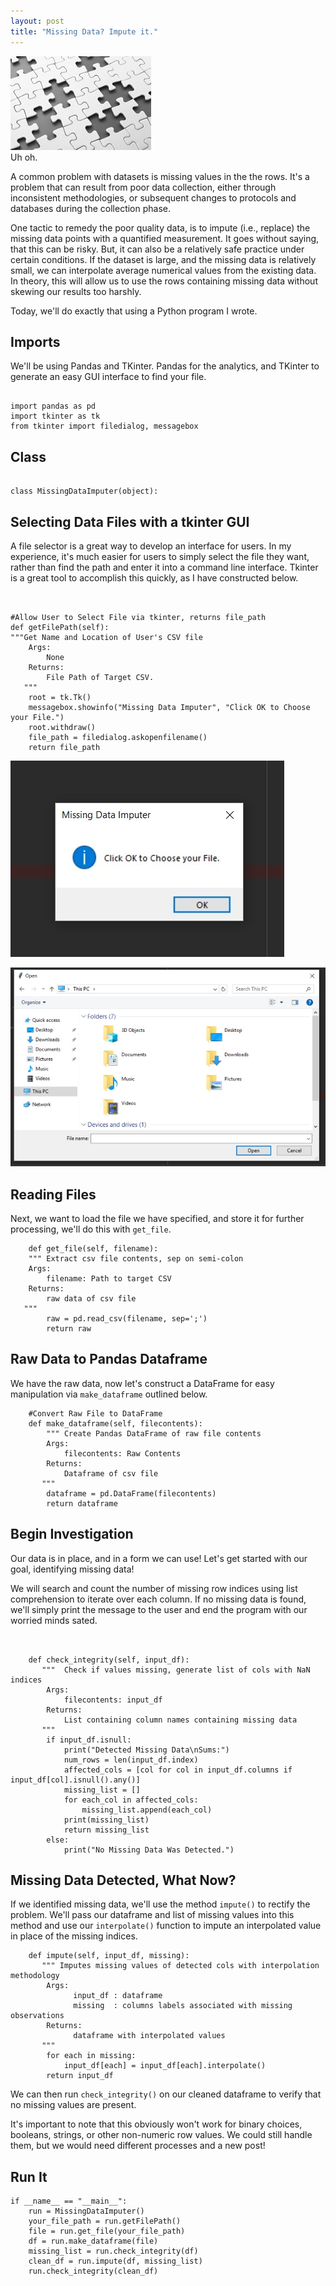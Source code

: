 ```yaml
---
layout: post
title: "Missing Data? Impute it."
---
```


<img src="/Images/MissingData/Webp.net-resizeimage.jpg" class="inline"/><br>
Uh oh.


A common problem with datasets is missing values in the the rows. It's a problem that can result from poor data collection, either through inconsistent methodologies, or subsequent changes to protocols and databases during the collection phase. 

One tactic to remedy the poor quality data, is to impute (i.e., replace) the missing data points with a quantified measurement. It goes without saying, that this can be risky. But, it can also be a relatively safe practice under certain conditions. If the dataset is large, and the missing data is relatively small, we can interpolate average numerical values from the existing data. In theory, this will allow us to use the rows containing missing data without skewing our results too harshly.

Today, we'll do exactly that using a Python program I wrote.


## Imports

We'll be using Pandas and TKinter. Pandas for the analytics, and TKinter to generate an easy GUI interface to find your file.

```Python3

import pandas as pd
import tkinter as tk
from tkinter import filedialog, messagebox

```

## Class


```Python3

class MissingDataImputer(object):

```


## Selecting Data Files with a tkinter GUI

A file selector is a great way to develop an interface for users. In my experience, it's much easier for users to simply select the file they want, rather than find the path and enter it into a command line interface. Tkinter is a great tool to accomplish this quickly, as I have constructed below. 

```Python3


#Allow User to Select File via tkinter, returns file_path
def getFilePath(self):
"""Get Name and Location of User's CSV file
    Args:
        None
    Returns:
        File Path of Target CSV.
   """
    root = tk.Tk()
    messagebox.showinfo("Missing Data Imputer", "Click OK to Choose your File.")
    root.withdraw()
    file_path = filedialog.askopenfilename()
    return file_path
```

<img src="/Images/MissingData/gui1.jpg" class="inline"/><br>

<img src="/Images/MissingData/gui2.jpg" class="inline"/><br>


## Reading Files

Next, we want to load the file we have specified, and store it for further processing, we'll do this with `get_file`.

```Python3
    def get_file(self, filename):
    """ Extract csv file contents, sep on semi-colon
    Args:
        filename: Path to target CSV
    Returns:
        raw data of csv file
   """
        raw = pd.read_csv(filename, sep=';')
        return raw
```


## Raw Data to Pandas Dataframe

We have the raw data, now let's construct a DataFrame for easy manipulation via `make_dataframe` outlined below.

```Python3
    #Convert Raw File to DataFrame
    def make_dataframe(self, filecontents):
        """ Create Pandas DataFrame of raw file contents
        Args:
            filecontents: Raw Contents
        Returns:
            Dataframe of csv file
       """
        dataframe = pd.DataFrame(filecontents)
        return dataframe
```


## Begin Investigation   

Our data is in place, and in a form we can use! Let's get started with our goal, identifying missing data!

We will search and count the number of missing row indices using list comprehension to iterate over each column. If no missing data is found, we'll simply print the message to the user and end the program with our worried minds sated. 

```Python3


    def check_integrity(self, input_df):
       """  Check if values missing, generate list of cols with NaN indices
        Args:
            filecontents: input_df
        Returns:
            List containing column names containing missing data
       """
        if input_df.isnull:
            print("Detected Missing Data\nSums:")
            num_rows = len(input_df.index)
            affected_cols = [col for col in input_df.columns if input_df[col].isnull().any()]
            missing_list = []
            for each_col in affected_cols:
                missing_list.append(each_col)
            print(missing_list)
            return missing_list
        else:
            print("No Missing Data Was Detected.")
```


## Missing Data Detected, What Now?

If we identified missing data, we'll use the method `impute()` to rectify the problem. We'll pass our dataframe and list of missing values into this method and use our `interpolate()` function to impute an interpolated value in place of the missing indices. 

```Python3
    def impute(self, input_df, missing):
       """ Imputes missing values of detected cols with interpolation methodology
        Args:
              input_df : dataframe
              missing  : columns labels associated with missing observations
        Returns:
              dataframe with interpolated values
       """
        for each in missing:
            input_df[each] = input_df[each].interpolate()
        return input_df
```

We can then run `check_integrity()` on our cleaned dataframe to verify that no missing values are present. 

It's important to note that this obviously won't work for binary choices, booleans, strings, or other non-numeric row values. We could still handle them, but we would need different processes and a new post! 

## Run It


```Python3
if __name__ == "__main__":
    run = MissingDataImputer()
    your_file_path = run.getFilePath()
    file = run.get_file(your_file_path)
    df = run.make_dataframe(file)
    missing_list = run.check_integrity(df)
    clean_df = run.impute(df, missing_list)
    run.check_integrity(clean_df)
```
